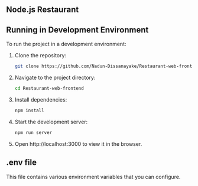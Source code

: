 
## Node.js Restaurant 

## Running in Development Environment

To run the project in a development environment:

1. Clone the repository:
   ```sh
   git clone https://github.com/Nadun-Dissanayake/Restaurant-web-frontend
2. Navigate to the project directory:
   ```sh
   cd Restaurant-web-frontend

3. Install dependencies:
   ```sh
   npm install 

4. Start the development server:
   ```sh
   npm run server

5. Open http://localhost:3000 to view it in the browser.

## .env file

This file contains various environment variables that you can configure.

